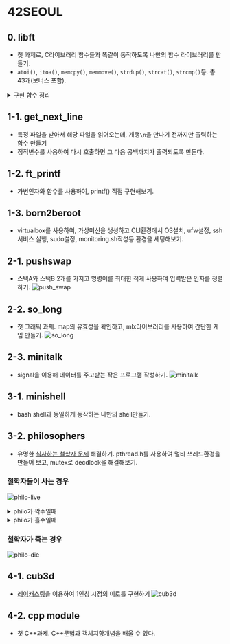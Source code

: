 # 42SEOUL

## 0. libft
- 첫 과제로, C라이브러리 함수들과 똑같이 동작하도록 나만의 함수 라이브러리를 만들기.
- `atoi()`, `itoa()`, `memcpy()`, `memmove()`, `strdup()`, `strcat()`, `strcmp()`등. 총 43개(보너스 포함).
<details>
<summary>구현 함수 정리</summary>
<table>
  <thead>
    <th>번호</th>
    <th>함수 이름</th>
    <th>함수 기능</th>
  </thead>
  <tbody>
    <tr><td>1</td><td>int ft_atoi(const char *str)</td><td>char *로 입력된 숫자를 int로 바꿔주는 함수</td></tr>
    <tr><td>2</td><td>void ft_bzero(void *s, size_t n)</td><td>n만큼 0으로 초기화하는 함수</td></tr>
    <tr><td>3</td><td>void *ft_calloc(size_t count, size_t size)</td><td>malloc하고 0으로 초기화하는 함수</td></tr>
    <tr><td>4</td><td>int ft_isalnum(int c)</td><td>알파벳 또는 숫자인지 확인하는 함수</td></tr>
    <tr><td>5</td><td>int ft_isalpha(int c)</td><td>알파벳인지 확인하는 함수</td></tr>
    <tr><td>6</td><td>int ft_isascii(int c)</td><td>아스키문자인지 확인하는 함수</td></tr>
    <tr><td>7</td><td>int ft_isdigit(int c)</td><td>숫자인지 확인하는 함수</td></tr>
    <tr><td>8</td><td>int ft_isprint(char c)</td><td>printable 문자인지 확인하는 함수</td></tr>
    <tr><td>9</td><td>char *ft_itoa(int n)</td><td>int자료형 정수를 char *로 바꿔주는 함수</td></tr>
    <tr><td>10</td><td>void	ft_lstadd_back(t_list **lst, t_list *new)</td><td>연결리스트 마지막 노드 다음에 새로운 노드 연결해주는 함수</td></tr>
    <tr><td>11</td><td>void	ft_lstadd_front(t_list **lst, t_list *new)</td><td>연결리스트 맨 앞에 새로운 노드 추가하는 함수</td></tr>
    <tr><td>12</td><td>void ft_lstclear(t_list **lst, void (*del)(void *))</td><td>연결리스트 삭제해주는 함수</td></tr>
    <tr><td>13</td><td>void	ft_lstdelone(t_list *lst, void (*del)(void *))</td><td>연결리스트에서 특정노드 삭제하는 함수</td></tr>
    <tr><td>14</td><td>void	ft_lstiter(t_list *lst, void (*f)(void *))</td><td>연결리스트 각 노드의 content를 f함수에 적용하는 함수</td></tr>
    <tr><td>15</td><td>t_list *ft_lstlast(t_list *lst)</td><td>연결리스트 마지막 노드 리턴하는 함수</td></tr>
    <tr><td>16</td><td>t_list *ft_lstmap(t_list *lst, void *(*f)(void *), void (*del)(void *))</td><td>함수 f에 연결리스트의 각 노드의 content를 넣어서 새로운 연결리스트를 만들어 주는 함수</td></tr>
    <tr><td>17</td><td>t_list	*ft_lstnew(void *content)</td><td>새로운 연결리스트 노드를 생성하는 함수</td></tr>
    <tr><td>18</td><td>int ft_lstsize(t_list *lst)</td><td>연결리스트로 몇개의 노드가 연결되어있는지 계산하는 함수</td></tr>
    <tr><td>19</td><td>void *ft_memchr(const void *s, int c, size_t n)</td><td>문자열 s의 n byte내, c와 같은 값을 찾는 함수(가장 처음 만나는 c)</td></tr>
    <tr><td>20</td><td>int ft_memcmp(const void *s1, const void *s2, size_t n)</td><td>문자열 s1과 문자열 s2를 n만큼 비교하는 함수</td></tr>
    <tr><td>21</td><td>void *ft_memcpy(void *dst, void *src, size_t n)</td><td>n만큼 dst에 src를 복사하는 함수(overlap 기능 정의x)</td></tr>
    <tr><td>22</td><td>void *ft_memmove(void *dst, const void *src, size_t len)</td><td>n만큼 dst에 src를 복사하는 함수(overlap가능)</td></tr>
    <tr><td>23</td><td>void *ft_memset(void *b, int c, size_t len)</td><td>문자열 b를 len만큼 c로 만드는 함수</td></tr>
    <tr><td>24</td><td>void	ft_putchar_fd(char c, int fd)</td><td>문자 출력하는 함수</td></tr>
    <tr><td>25</td><td>void	ft_putendl_fd(char *s, int fd)</td><td>문자열 출력하고 개행까지 하는 함수</td></tr>
    <tr><td>26</td><td>void	ft_putnbr_fd(int n, int fd)</td><td>정수 출력하는 함수</td></tr>
    <tr><td>27</td><td>void ft_putstr_fd(char *s, int fd)</td><td>문자열 출력하는 함수</td></tr>
    <tr><td>28</td><td>char **ft_split(char const *s, char c)</td><td>문자열 s에서 c를 기준으로 나누어 char **에 넣어주는 함수</td></tr>
    <tr><td>29</td><td>char *ft_strchr(const char *s, int c)</td><td>문자열 s에서 가장 먼저 만나는 c를 찾아주는 함수</td></tr>
    <tr><td>30</td><td>char *ft_strdup(const char *s1)</td><td>malloc해서 s1 복사하는 함수</td></tr>
    <tr><td>31</td><td>void	ft_striteri(char *s, void (*f)(unsigned int, char*))</td><td>포인터로 받은 함수에다가 문자열 s하나씩 집어넣는 함수</td></tr>
    <tr><td>32</td><td>char	*ft_strjoin(char const *s1, char const *s2)</td><td>문자열 s1에 문자열 s2 붙여주는 함수</td></tr>
    <tr><td>33</td><td>size_t	strlcat(char *dst, const char *src, size_t dstsize)</td><td>dst 문자열의 끝에 src 문자열을 최대 dstsize - 1만큼 붙이고, 최종 문자열의 길이를 반환하는 함수</td></tr>
    <tr><td>34</td><td>size_t ft_strlcpy(char *dst, const char *src, size_t datasize)</td><td>datasize만큼 dst에 src 복사하는 함수</td></tr>
    <tr><td>35</td><td>size_t ft_strlen(const char *s)</td><td>문자열의 길이 구해주는 함수</td></tr>
    <tr><td>36</td><td>char *ft_strmapi(char const *s, char (*f)(unsigned int, char))</td><td>함수 포인터로 받은 함수에다가 문자열 s의 문자 하나하나를 넣어서 결과값을 새로운 문자열에 저장하고 리턴해주는 함수</td></tr>
    <tr><td>37</td><td>int ft_strncmp(const char *s1, const char *s2, size_t n)</td><td>n만큼 문자열 s1와 문자열 s2를 비교하는 함수</td></tr>
    <tr><td>38</td><td>char *ft_strnstr(const char *haystack, const char *needle, size_t len)</td><td>문자열 haystack의 len byte내에서 문자열 needle을 찾아주는 함수</td></tr>
    <tr><td>39</td><td>char *ft_strrchr(const char *s, int c)</td><td>문자열 s에서 가장 마지막으로 만나는 문자 c의 위치를 찾아주는 함수</td></tr>
    <tr><td>40</td><td>char *ft_strtrim(char const *s1, char const *set)</td><td>s1 문자열에서 set에 포함된 문자들을 양 끝에서 제거한 새로운 문자열을 반환하는 함수</td></tr>
    <tr><td>41</td><td>char	*ft_substr(char const *s, unsigned int start, size_t len)</td><td>start위치부터 문자열 s의 len byte만큼 새로운 문자열에 저장하는 함수</td></tr>
    <tr><td>42</td><td>int ft_tolower(int c)</td><td>대문자를 소문자로 바꿔주는 함수</td></tr>
    <tr><td>43</td><td>int ft_toupper(int c)</td><td>소문자를 대문자로 바꿔주는 함수</td></tr>
  </tbody>
</table>
</details>

## 1-1. get_next_line
- 특정 파일을 받아서 해당 파일을 읽어오는데, 개행`\n`을 만나기 전까지만 출력하는 함수 만들기
- 정적변수를 사용하여 다시 호출하면 그 다음 공백까지가 출력되도록 만든다.

## 1-2. ft_printf
- 가변인자와 함수를 사용하여, printf() 직접 구현해보기.

## 1-3. born2beroot
- virtualbox를 사용하여, 가상머신을 생성하고 CLI환경에서 OS설치, ufw설정, ssh서비스 실행, sudo설정, monitoring.sh작성등 환경을 세팅해보기.

## 2-1. pushswap
- 스택A와 스택B 2개를 가지고 명령어를 최대한 적게 사용하여 입력받은 인자를 정렬하기.
![push_swap](https://github.com/user-attachments/assets/b31c0e4b-2a84-4317-8dee-4386bdc0ca6b)

## 2-2. so_long
- 첫 그래픽 과제. map의 유효성을 확인하고, mlx라이브러리를 사용하여 간단한 게임 만들기.
![so_long](https://github.com/user-attachments/assets/4b6a0f31-d3bf-4587-a13a-5c1768037173)

## 2-3. minitalk
- signal을 이용해 데이터를 주고받는 작은 프로그램 작성하기.
![minitalk](https://github.com/user-attachments/assets/af38c310-11e9-4362-bda6-c3594000a928)

## 3-1. minishell
- bash shell과 동일하게 동작하는 나만의 shell만들기.

## 3-2. philosophers
- 유명한 [식사하는 철학자 문제](https://namu.wiki/w/%EC%8B%9D%EC%82%AC%ED%95%98%EB%8A%94%20%EC%B2%A0%ED%95%99%EC%9E%90%20%EB%AC%B8%EC%A0%9C) 해결하기. pthread.h를 사용하여 멀티 쓰레드환경을 만들어 보고, mutex로 decdlock을 해결해보기.

### 철학자들이 사는 경우
![philo-live](https://github.com/user-attachments/assets/b34a0ed5-f617-4701-b404-1a9b7aa800f4)
<details>
<summary>philo가 짝수일때</summary>
<div>
<img src="https://github.com/user-attachments/assets/245325da-2f11-4ad6-ac83-36619de588a6" alt="philo 짝수">
</div>
</details>
<details>
<summary>philo가 홀수일때</summary>
<div>
<img src="https://github.com/user-attachments/assets/e3c0b055-ebd3-42e8-aa28-87b56260eb93" alt="philo 홀수">
</div>
</details>

### 철학자가 죽는 경우
![philo-die](https://github.com/user-attachments/assets/17a8cd98-a3bd-4eb4-b990-9ba597484b5b)

## 4-1. cub3d
- [레이캐스팅](https://lodev.org/cgtutor/raycasting.html)을 이용하여 1인칭 시점의 미로를 구현하기
![cub3d](https://github.com/user-attachments/assets/2b2d64b9-a944-4438-978a-eb10f6ea7e91)

## 4-2. cpp module
- 첫 C++과제. C++문법과 객체지향개념을 배울 수 있다.
